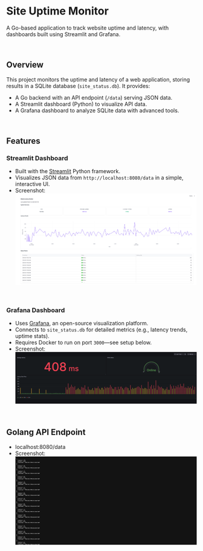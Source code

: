 # Site Uptime Monitor

A Go-based application to track website uptime and latency, with dashboards built using Streamlit and Grafana.

<br>


## Overview
This project monitors the uptime and latency of a web application, storing results in a SQLite database (`site_status.db`). It provides:
- A Go backend with an API endpoint (`/data`) serving JSON data.
- A Streamlit dashboard (Python) to visualize API data.
- A Grafana dashboard to analyze SQLite data with advanced tools.

<br>


## Features

### Streamlit Dashboard
- Built with the [Streamlit](https://streamlit.io/) Python framework.
- Visualizes JSON data from `http://localhost:8080/data` in a simple, interactive UI.
- Screenshot:  
  ![Streamlit Dashboard](./assets/streamlit.png "Streamlit dashboard showing latency and uptime")

<br>


### Grafana Dashboard
- Uses [Grafana](https://grafana.com/), an open-source visualization platform.
- Connects to `site_status.db` for detailed metrics (e.g., latency trends, uptime stats).
- Requires Docker to run on port `3000`—see setup below.
- Screenshot:  
  ![Grafana Dashboard](./assets/grafana.png "Grafana dashboard with latency and status visualizations")

<br>

## Golang API Endpoint 

- localhost:8080/data
- Screenshot:
      ![Api Endpoint](./assets/api.png "Api endpoint serving at port 8080/data")


<br>
